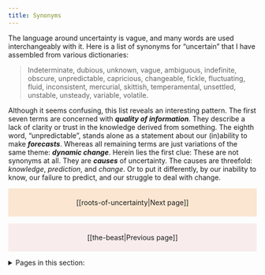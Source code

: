 ```yaml
---
title: Synonyms
---
```

The language around uncertainty is vague, and many words are used interchangeably with it. Here is a list of synonyms for “uncertain” that I have assembled from various dictionaries:

>Indeterminate, dubious, unknown, vague, ambiguous, indefinite, obscure, unpredictable, capricious, changeable, fickle, fluctuating, fluid, inconsistent, mercurial, skittish, temperamental, unsettled, unstable, unsteady, variable, volatile.

Although it seems confusing, this list reveals an interesting pattern. The first seven terms are concerned with ***quality of information***. They describe a lack of clarity or trust in the knowledge derived from something. The eighth word, “unpredictable”, stands alone as a statement about our (in)ability to make ***forecasts***. Whereas all remaining terms are just variations of the same theme: ***dynamic change***. Herein lies the first clue: These are not synonyms at all. They are ***causes*** of uncertainty. The causes are threefold: _knowledge_, _prediction_, and _change_. Or to put it differently, by our inability to know, our failure to predict, and our struggle to deal with change.


<p style="text-align: center; background-color: #fae6d1; padding: 20px">[[roots-of-uncertainty|Next page]]</p>
<p style="text-align: center; background-color: #f9ecec; padding: 20px">[[the-beast|Previous page]]</p>
<details>
<summary>Pages in this section:</summary>

[[roots-of-uncertainty]]
- [[silent-shadow]]
- [[jung-quote-red-book]]

</details>